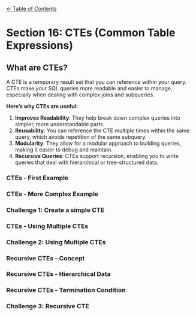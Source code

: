 [← Table of Contents](ToC.md)
# Section 16: CTEs (Common Table Expressions)

## What are CTEs?
A CTE is a temporary result set that you can reference within your query. 
CTEs make your SQL queries more readable and easier to manage, especially when dealing with complex joins and subqueries.

**Here’s why CTEs are useful:**

1. **Improves Readability**: They help break down complex queries into simpler, more understandable parts.
2. **Reusability**: You can reference the CTE multiple times within the same query, which avoids repetition of the same subquery.
3. **Modularity**: They allow for a modular approach to building queries, making it easier to debug and maintain.
4. **Recursive Queries**: CTEs support recursion, enabling you to write queries that deal with hierarchical or tree-structured data.

### CTEs - First Example

### CTEs - More Complex Example

### Challenge 1: Create a simple CTE

### CTEs - Using Multiple CTEs

### Challenge 2: Using Multiple CTEs

### Recursive CTEs - Concept

### Recursive CTEs - Hierarchical Data


### Recursive CTEs - Termination Condition

### Challenge 3: Recursive CTE
